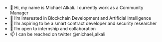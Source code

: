 - 👋 Hi, my name is Michael Alkali. I currently work as a Community Manager
- 👀 I’m interested in Blockchain Development and Artificial Intelligence
- 🌱 I’m aspiring to be a smart contract developer and security researcher
- 💞️ I’m open to internship and collaboration
- 📫 I can be reached on twitter @michael_alkali

<!---
IronSyd/IronSyd is a ✨ special ✨ repository because its `README.md` (this file) appears on your GitHub profile.
You can click the Preview link to take a look at your changes.
--->
